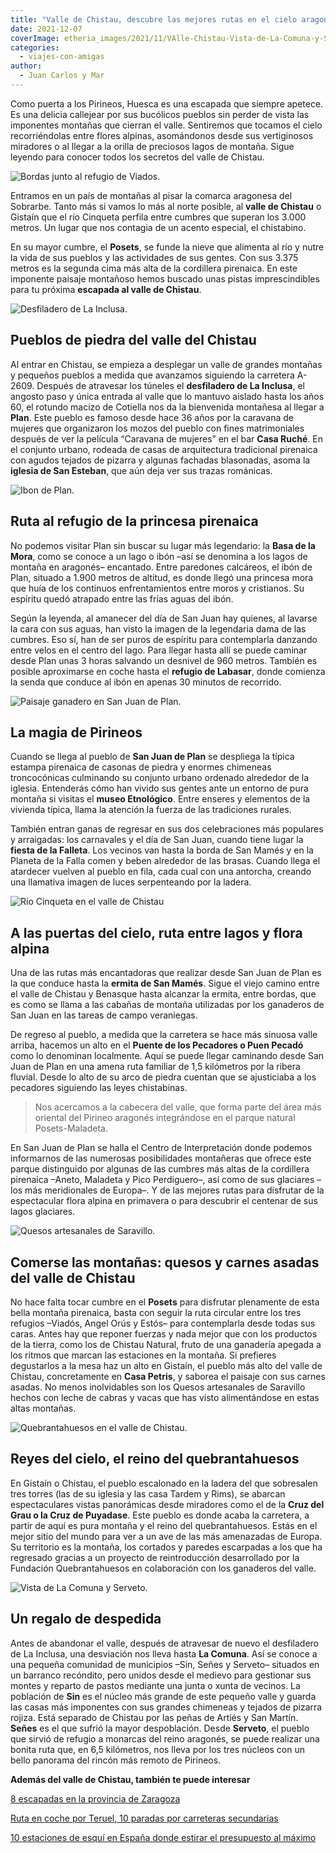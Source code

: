 ```yaml
---
title: "Valle de Chistau, descubre las mejores rutas en el cielo aragonés"
date: 2021-12-07
coverImage: etheria_images/2021/11/VAlle-Chistau-Vista-de-La-Comuna-y-Serveto.jpg
categories: 
  - viajes-con-amigas
author: 
  - Juan Carlos y Mar
---
```


Como puerta a los Pirineos, Huesca es una escapada que siempre apetece. Es una delicia 
callejear por sus bucólicos pueblos sin perder de vista las imponentes montañas que 
cierran el valle. Sentiremos que tocamos el cielo recorriéndolas entre flores alpinas, 
asomándonos desde sus vertiginosos miradores o al llegar a la orilla de preciosos lagos 
de montaña. Sigue leyendo para conocer todos los secretos del valle de Chistau. 

![Bordas junto al refugio de Viados.](etheria_images/2021/11/valle-chistau-Bordas-refugio-de-VIADOS.jpg "Bordas junto al refugio de Viados.")

Entramos en un país de montañas al pisar la comarca aragonesa del Sobrarbe. Tanto más si 
vamos lo más al norte posible, al **valle de Chistau** o Gistaín que el río Cinqueta 
perfila entre cumbres que superan los 3.000 metros. Un lugar que nos contagia de un 
acento especial, el chistabino. 

En su mayor cumbre, el **Posets**, se funde la nieve que alimenta al río y nutre la vida 
de sus pueblos y las actividades de sus gentes. Con sus 3.375 metros es la segunda cima 
más alta de la cordillera pirenaica. En este imponente paisaje montañoso hemos buscado 
unas pistas imprescindibles para tu próxima **escapada al valle de Chistau**. 

![Desfiladero de La Inclusa.](etheria_images/2021/11/Valle-Chistau-Desfiladero-LA-INCLUSA.jpg "Desfiladero de La Inclusa.")

## Pueblos de piedra del valle del Chistau

Al entrar en Chistau, se empieza a desplegar un valle de grandes montañas y pequeños 
pueblos a medida que avanzamos siguiendo la carretera A-2609. Después de atravesar los 
túneles el **desfiladero de La Inclusa**, el angosto paso y única entrada al valle que 
lo mantuvo aislado hasta los años 60, el rotundo macizo de Cotiella nos da la bienvenida 
montañesa al llegar a **Plan**. Este pueblo es famoso desde hace 36 años por la caravana 
de mujeres que organizaron los mozos del pueblo con fines matrimoniales después de ver 
la película “Caravana de mujeres” en el bar **Casa Ruché**. En el conjunto urbano, 
rodeada de casas de arquitectura tradicional pirenaica con agudos tejados de pizarra y 
algunas fachadas blasonadas, asoma la **iglesia de San Esteban**, que aún deja ver sus 
trazas románicas. 

![Ibon de Plan.](etheria_images/2021/11/valle-Chistau-Ibon-de-Plan.jpg "Ibón de Plan.")

## Ruta al refugio de la princesa pirenaica

No podemos visitar Plan sin buscar su lugar más legendario: la **Basa de la Mora**, como 
se conoce a un lago o ibón –así se denomina a los lagos de montaña en aragonés– 
encantado. Entre paredones calcáreos, el ibón de Plan, situado a 1.900 metros de 
altitud, es donde llegó una princesa mora que huía de los continuos enfrentamientos 
entre moros y cristianos. Su espíritu quedó atrapado entre las frías aguas del ibón. 

Según la leyenda, al amanecer del día de San Juan hay quienes, al lavarse la cara con 
sus aguas, han visto la imagen de la legendaria dama de las cumbres. Eso sí, han de ser 
puros de espíritu para contemplarla danzando entre velos en el centro del lago. Para 
llegar hasta allí se puede caminar desde Plan unas 3 horas salvando un desnivel de 960 
metros. También es posible aproximarse en coche hasta el **refugio de Labasar**, donde 
comienza la senda que conduce al ibón en apenas 30 minutos de recorrido. 

![Paisaje ganadero en San Juan de Plan.](etheria_images/2021/11/Valle-Chistau-Paisaje-ganadero-SAN-JUAN-DE-PLAN.jpg "Paisaje ganadero en San Juan de Plan.")

## La magia de Pirineos

Cuando se llega al pueblo de **San Juan de Plan** se despliega la típica estampa 
pirenaica de casonas de piedra y enormes chimeneas troncocónicas culminando su conjunto 
urbano ordenado alrededor de la iglesia. Entenderás cómo han vivido sus gentes ante un 
entorno de pura montaña si visitas el **museo Etnológico**. Entre enseres y elementos de 
la vivienda típica, llama la atención la fuerza de las tradiciones rurales. 

También entran ganas de regresar en sus dos celebraciones más populares y arraigadas: 
los carnavales y el día de San Juan, cuando tiene lugar la **fiesta de la Falleta**. Los 
vecinos van hasta la borda de San Mamés y en la Planeta de la Falla comen y beben 
alrededor de las brasas. Cuando llega el atardecer vuelven al pueblo en fila, cada cual 
con una antorcha, creando una llamativa imagen de luces serpenteando por la ladera. 

![Río Cinqueta en el valle de Chistau](etheria_images/2021/11/valle-Chistau-Rio-Cinqueta.jpg "Río Cinqueta.")

## A las puertas del cielo, ruta entre lagos y flora alpina

Una de las rutas más encantadoras que realizar desde San Juan de Plan es la que conduce 
hasta la **ermita de San Mamés**. Sigue el viejo camino entre el valle de Chistau y 
Benasque hasta alcanzar la ermita, entre bordas, que es como se llama a las cabañas de 
montaña utilizadas por los ganaderos de San Juan en las tareas de campo veraniegas. 

De regreso al pueblo, a medida que la carretera se hace más sinuosa valle arriba, 
hacemos un alto en el **Puente de los Pecadores o Puen Pecadó** como lo denominan 
localmente. Aquí se puede llegar caminando desde San Juan de Plan en una amena ruta 
familiar de 1,5 kilómetros por la ribera fluvial. Desde lo alto de su arco de piedra 
cuentan que se ajusticiaba a los pecadores siguiendo las leyes chistabinas. 

> Nos acercamos a la cabecera del valle, que forma parte del área más oriental del Pirineo 
> aragonés integrándose en el parque natural Posets-Maladeta. 

En San Juan de Plan se halla el Centro de Interpretación donde podemos informarnos de 
las numerosas posibilidades montañeras que ofrece este parque distinguido por algunas de 
las cumbres más altas de la cordillera pirenaica –Aneto, Maladeta y Pico Perdiguero–, 
así como de sus glaciares –los más meridionales de Europa–. Y de las mejores rutas para 
disfrutar de la espectacular flora alpina en primavera o para descubrir el centenar de 
sus lagos glaciares. 

![Quesos artesanales de Saravillo.](etheria_images/2021/11/Valle-Chistau-Quesos-artesanos.jpg "Quesos artesanales de Saravillo.")

## Comerse las montañas: quesos y carnes asadas del valle de Chistau

No hace falta tocar cumbre en el **Posets** para disfrutar plenamente de esta bella 
montaña pirenaica, basta con seguir la ruta circular entre los tres refugios –Viadós, 
Angel Orús y Estós– para contemplarla desde todas sus caras. Antes hay que reponer 
fuerzas y nada mejor que con los productos de la tierra, como los de Chistau Natural, 
fruto de una ganadería apegada a los ritmos que marcan las estaciones en la montaña. Si 
prefieres degustarlos a la mesa haz un alto en Gistaín, el pueblo más alto del valle de 
Chistau, concretamente en **Casa Petris**, y saborea el paisaje con sus carnes asadas. 
No menos inolvidables son los Quesos artesanales de Saravillo hechos con leche de cabras 
y vacas que has visto alimentándose en estas altas montañas. 

![Quebrantahuesos en el valle de Chistau.](etheria_images/2021/11/valle-chistau-Quebrantahuesos.jpg "Quebrantahuesos en el valle de Chistau.")

## Reyes del cielo, el reino del quebrantahuesos

En Gistaín o Chistau, el pueblo escalonado en la ladera del que sobresalen tres torres 
(las de su iglesia y las casa Tardem y Rims), se abarcan espectaculares vistas 
panorámicas desde miradores como el de la **Cruz del Grau o la Cruz de Puyadase**. Este 
pueblo es donde acaba la carretera, a partir de aquí es pura montaña y el reino del 
quebrantahuesos. Estás en el mejor sitio del mundo para ver a un ave de las más 
amenazadas de Europa. Su territorio es la montaña, los cortados y paredes escarpadas a 
los que ha regresado gracias a un proyecto de reintroducción desarrollado por la 
Fundación Quebrantahuesos en colaboración con los ganaderos del valle. 

![Vista de La Comuna y Serveto.](etheria_images/2021/11/VAlle-Chistau-Vista-de-La-Comuna-y-Serveto.jpg "Vista de La Comuna y Serveto.")

## Un regalo de despedida

Antes de abandonar el valle, después de atravesar de nuevo el desfiladero de La Inclusa, 
una desviación nos lleva hasta **La Comuna**. Así se conoce a una pequeña comunidad de 
municipios –Sin, Señes y Serveto– situados en un barranco recóndito, pero unidos desde 
el medievo para gestionar sus montes y reparto de pastos mediante una junta o xunta de 
vecinos. La población de **Sin** es el núcleo más grande de este pequeño valle y guarda 
las casas más imponentes con sus grandes chimeneas y tejados de pizarra rojiza. Está 
separado de Chistau por las peñas de Artiés y San Martín. **Señes** es el que sufrió la 
mayor despoblación. Desde **Serveto**, el pueblo que sirvió de refugio a monarcas del 
reino aragonés, se puede realizar una bonita ruta que, en 6,5 kilómetros, nos lleva por 
los tres núcleos con un bello panorama del rincón más remoto de Pirineos. 

**Además del valle de Chistau, también te puede interesar** 

[8 escapadas en la provincia de 
Zaragoza](https://etheriamagazine.com/2020/06/08/viajes-por-espana-8-escapadas-en-la-provincia-de-zaragoza/) 

[Ruta en coche por Teruel, 10 paradas por carreteras 
secundarias](https://etheriamagazine.com/2021/10/12/ruta-en-coche-por-teruel/) 

[10 estaciones de esquí en España donde estirar el presupuesto al 
máximo](https://etheriamagazine.com/2021/11/25/10-estaciones-de-esqui-mas-baratas-de-espana-2021-2022/)
